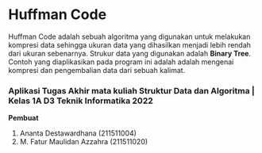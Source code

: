 # Huffman Code
Huffman Code adalah sebuah algoritma yang digunakan untuk melakukan kompresi data sehingga ukuran data yang dihasilkan menjadi lebih rendah dari ukuran sebenarnya. Strukur data yang digunakan adalah **Binary Tree**. Contoh yang diaplikasikan pada program ini adalah adalah mengenai kompresi dan pengembalian data dari sebuah kalimat.
### Aplikasi Tugas Akhir mata kuliah Struktur Data dan Algoritma | Kelas 1A D3 Teknik Informatika 2022
**Pembuat**
1. Ananta Destawardhana (211511004)
2. M. Fatur Maulidan Azzahra (211511020)

